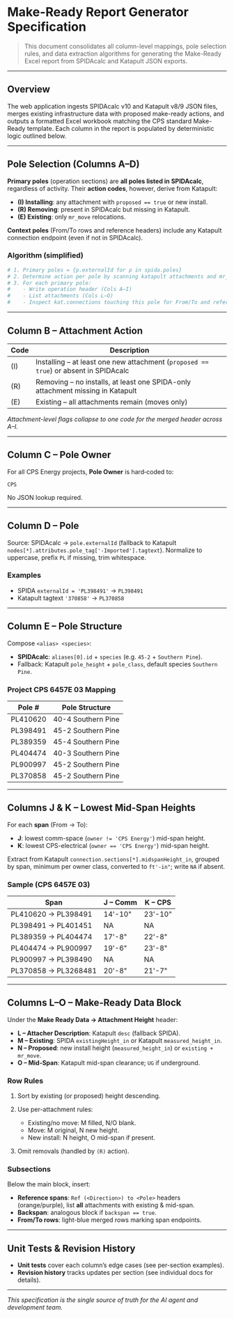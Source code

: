 # Make-Ready Report Generator Specification

> This document consolidates all column-level mappings, pole selection rules, and data extraction algorithms for generating the Make-Ready Excel report from SPIDAcalc and Katapult JSON exports.

---

## Overview

The web application ingests SPIDAcalc v10 and Katapult v8/9 JSON files, merges existing infrastructure data with proposed make-ready actions, and outputs a formatted Excel workbook matching the CPS standard Make-Ready template. Each column in the report is populated by deterministic logic outlined below.

---

## Pole Selection (Columns A–D)

**Primary poles** (operation sections) are **all poles listed in SPIDAcalc**, regardless of activity. Their **action codes**, however, derive from Katapult:

* **(I) Installing**: any attachment with `proposed == true` or new install.
* **(R) Removing**: present in SPIDAcalc but missing in Katapult.
* **(E) Existing**: only `mr_move` relocations.

**Context poles** (From/To rows and reference headers) include any Katapult connection endpoint (even if not in SPIDAcalc).

### Algorithm (simplified)

```python
# 1. Primary poles = {p.externalId for p in spida.poles}
# 2. Determine action per pole by scanning katapult attachments and mr_move
# 3. For each primary pole:
#    - Write operation header (Cols A–I)
#    - List attachments (Cols L–O)
#    - Inspect kat.connections touching this pole for From/To and reference spans
```

---

## Column B – Attachment Action

| Code | Description                                                                          |
| ---- | ------------------------------------------------------------------------------------ |
| (I)  | Installing – at least one new attachment (`proposed == true`) or absent in SPIDAcalc |
| (R)  | Removing   – no installs, at least one SPIDA-only attachment missing in Katapult     |
| (E)  | Existing   – all attachments remain (moves only)                                     |

*Attachment-level flags collapse to one code for the merged header across A–I.*

---

## Column C – Pole Owner

For all CPS Energy projects, **Pole Owner** is hard‑coded to:

```
CPS
```

No JSON lookup required.

---

## Column D – Pole

Source: SPIDAcalc → `pole.externalId` (fallback to Katapult `nodes[*].attributes.pole_tag['-Imported'].tagtext`).
Normalize to uppercase, prefix `PL` if missing, trim whitespace.

### Examples

* SPIDA `externalId = 'PL398491'` → `PL398491`
* Katapult tagtext `'370858'` → `PL370858`

---

## Column E – Pole Structure

Compose `<alias> <species>`:

* **SPIDAcalc**: `aliases[0].id` + `species` (e.g. `45-2` + `Southern Pine`).
* Fallback: Katapult `pole_height` + `pole_class`, default species `Southern Pine`.

### Project CPS 6457E 03 Mapping

| Pole #   | Pole Structure     |
| -------- | ------------------ |
| PL410620 | 40-4 Southern Pine |
| PL398491 | 45-2 Southern Pine |
| PL389359 | 45-4 Southern Pine |
| PL404474 | 40-3 Southern Pine |
| PL900997 | 45-2 Southern Pine |
| PL370858 | 45-2 Southern Pine |

---

## Columns J & K – Lowest Mid-Span Heights

For each **span** (From → To):

* **J**: lowest comm-space (`owner != 'CPS Energy'`) mid-span height.
* **K**: lowest CPS-electrical (`owner == 'CPS Energy'`) mid-span height.

Extract from Katapult `connection.sections[*].midspanHeight_in`, grouped by span, minimum per owner class, converted to `ft'-in"`; write `NA` if absent.

### Sample (CPS 6457E 03)

| Span                 | J – Comm | K – CPS |
| -------------------- | -------- | ------- |
| PL410620 → PL398491  | 14'-10"  | 23'-10" |
| PL398491 → PL401451  | NA       | NA      |
| PL389359 → PL404474  | 17'-8"   | 22'-8"  |
| PL404474 → PL900997  | 19'-6"   | 23'-8"  |
| PL900997 → PL398490  | NA       | NA      |
| PL370858 → PL3268481 | 20'-8"   | 21'-7"  |

---

## Columns L–O – Make-Ready Data Block

Under the **Make Ready Data → Attachment Height** header:

* **L – Attacher Description**: Katapult `desc` (fallback SPIDA).
* **M – Existing**: SPIDA `existingHeight_in` or Katapult `measured_height_in`.
* **N – Proposed**: new install height (`measured_height_in`) or `existing + mr_move`.
* **O – Mid-Span**: Katapult mid-span clearance; `UG` if underground.

### Row Rules

1. Sort by existing (or proposed) height descending.
2. Use per-attachment rules:

   * Existing/no move: M filled, N/O blank.
   * Move: M original, N new height.
   * New install: N height, O mid-span if present.
3. Omit removals (handled by `(R)` action).

### Subsections

Below the main block, insert:

* **Reference spans**: `Ref (<Direction>) to <Pole>` headers (orange/purple), list **all** attachments with existing & mid-span.
* **Backspan**: analogous block if `backspan == true`.
* **From/To rows**: light-blue merged rows marking span endpoints.

---

## Unit Tests & Revision History

* **Unit tests** cover each column’s edge cases (see per-section examples).
* **Revision history** tracks updates per section (see individual docs for details).

---

*This specification is the single source of truth for the AI agent and development team.*
